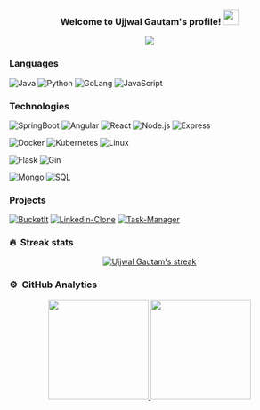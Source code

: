 <h3 align="center">
  Welcome to Ujjwal Gautam's profile!
  <img src="https://media.giphy.com/media/J7fawBXeSAu3e/giphy.gif" width="28">
</h3>

<p align="center">
  <img src="https://readme-typing-svg.herokuapp.com/?lines=Full-stack%20web%20developer;Self-taught%20Programmer;Always%20learning%20new%20things&center=true&width=380&height=50">
</p>

### Languages

![Java](https://img.shields.io/badge/-Java-000?&logo=Java&logoColor=007396)
![Python](https://img.shields.io/badge/-Python-000?&logo=Python)
![GoLang](https://img.shields.io/badge/-GOLang-000?&logo=go)
![JavaScript](https://img.shields.io/badge/-JavaScript-000?&logo=JavaScript)


### Technologies

![SpringBoot](https://img.shields.io/badge/Spring-6DB33F?style=for-the-badge&logo=spring&logoColor=white)
![Angular](https://img.shields.io/badge/Angular-DD0031?style=for-the-badge&logo=angular&logoColor=white)
![React](https://img.shields.io/badge/-React-000?&logo=React)
![Node.js](https://img.shields.io/badge/-Node.js-000?&logo=node.js)
![Express](https://img.shields.io/badge/-Express-000?&logo=Express)

![Docker](https://img.shields.io/badge/-Docker-000?&logo=Docker)
![Kubernetes](https://img.shields.io/badge/-Kubernetes-000?&logo=Kubernetes)
![Linux](https://img.shields.io/badge/-Linux-000?&logo=Linux)

![Flask](https://img.shields.io/badge/-Flask-000?&logo=Flask)
![Gin](https://img.shields.io/badge/-Gin_Framework-000?&logo=go)

![Mongo](https://img.shields.io/badge/-MongoDB-000?&logo=MongoDB)
![SQL](https://img.shields.io/badge/-SQL-000?&logo=MySQL)

### Projects

[![BucketIt](https://img.shields.io/badge/-BucketIt-000?&logo=bitbucket)](https://github.com/ujjwal-97/BucketIt-Frontend)
[![LinkedIn-Clone](https://img.shields.io/badge/-LinkedIn_Clone-000?&logo=linkedin)](https://github.com/ujjwal-97/BucketIt-Frontend)
[![Task-Manager](https://img.shields.io/badge/-Task_Manager-000?&logo=todoist)](https://github.com/ujjwal-97/Task-Manager)

### 🔥 &nbsp;Streak stats

<p align="center">
  <a href="https://github.com/ujjwal-97/github-readme-streak-stats">
    <img title="🔥 Get streak stats for your profile at git.io/streak-stats" alt="Ujjwal Gautam's streak" src="http://github-readme-streak-stats.herokuapp.com?user=ujjwal-97&theme=gotham&hide_border=true"/>
  </a>
</p>

### ⚙️ &nbsp;GitHub Analytics

<p align="center">
<a href="https://github.com/ujjwal-97">
  <img height="180em" src="https://github-readme-stats-eight-theta.vercel.app/api?username=ujjwal-97&show_icons=true&theme=gotham&include_all_commits=true&count_private=true"/>
  <img height="180em" src="https://github-readme-stats-eight-theta.vercel.app/api/top-langs/?username=ujjwal-97&layout=compact&langs_count=10&theme=gotham"/>
</a>
</p>
